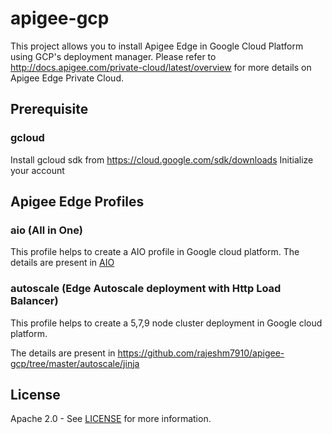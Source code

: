 # apigee-gcp
This project allows you to install Apigee Edge in Google Cloud Platform using GCP's deployment manager. Please refer to http://docs.apigee.com/private-cloud/latest/overview for more details on Apigee Edge Private Cloud.


## Prerequisite

### gcloud 
Install gcloud sdk from https://cloud.google.com/sdk/downloads
Initialize your account

## Apigee Edge Profiles
### aio (All in One)
This profile helps to create a AIO profile in Google cloud platform. The details are present in 
[AIO](../../apigee-gcp/tree/master/aio/jinja)

### autoscale (Edge Autoscale deployment with Http Load Balancer)
This profile helps to create a 5,7,9 node cluster deployment in Google cloud platform. 

The details are present in 
https://github.com/rajeshm7910/apigee-gcp/tree/master/autoscale/jinja

## License

Apache 2.0 - See [LICENSE](LICENSE) for more information.

